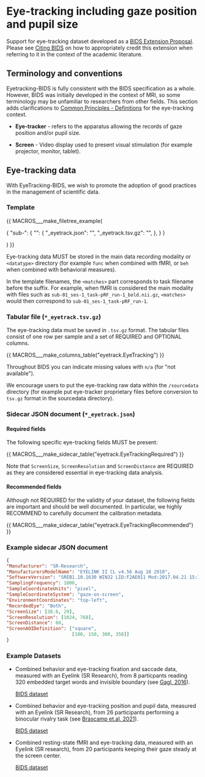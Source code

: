 # Eye-tracking including gaze position and pupil size

Support for eye-tracking dataset developed as a
[BIDS Extension Proposal](../extensions.md#bids-extension-proposals).
Please see [Citing BIDS](../introduction.md#citing-bids) on how to
appropriately credit this extension when referring to it in the context
of the academic literature.

## Terminology and conventions

Eyetracking-BIDS is fully consistent with the BIDS specification as a whole.
However, BIDS was initially developed in the context of MRI,
so some terminology may be unfamiliar to researchers from other fields.
This section adds clarifications to
[Common Principles - Definitions](../common-principles.md#definitions) for the
eye-tracking context.

-   **Eye-tracker** - refers to the apparatus allowing the records of gaze
    position and/or pupil size.

-   **Screen** - Video display used to present visual stimulation (for example
    projector, monitor, tablet).

## Eye-tracking data

With EyeTracking-BIDS, we wish to promote the adoption of good practices in
the management of scientific data.

### Template

<!--
This block generates a filetree exanple.
A guide for editing it can be found at
 https://github.com/bids-standard/bids-specification/blob/master/macros_doc.md.
-->
{{ MACROS___make_filetree_example(

   {
   "sub-<label>": {
      "<datatype>": {
         "<matches>_eyetrack.json": "",
         "<matches>_eyetrack.tsv.gz": "",
         },
      }
   }

) }}

Eye-tracking data MUST be stored in the main data recording modality or
 `<datatype>` directory (for example `func` when combined with fMRI, or
 `beh` when combined with behavioral measures).

In the template filenames, the `<matches>` part corresponds to task filename
before the suffix. For example, when fMRI is considered the main modality with
files such as `sub-01_ses-1_task-pRF_run-1_bold.nii.gz`, `<matches>` would
then correspond to `sub-01_ses-1_task-pRF_run-1`.

### Tabular file (`*_eyetrack.tsv.gz`)

The eye-tracking data must be saved in `.tsv.gz` format.
The tabular files consist of one row per sample and a set of REQUIRED and
OPTIONAL columns.

<!--
This block generates a columns table.
The definitions of these fields can be found in
  src/schema/rules/tabular_data/eyetrack.yaml
and a guide for using macros can be found at
 https://github.com/bids-standard/bids-specification/blob/master/macros_doc.md
-->
{{ MACROS___make_columns_table("eyetrack.EyeTracking") }}

Throughout BIDS you can indicate missing values with `n/a` (for "not
available").

We encourage users to put the eye-tracking raw data within the
`/sourcedata` directory (for example put eye-tracker proprietary files before
conversion to `tsv.gz` format in the sourcedata directory).

### Sidecar JSON document (`*_eyetrack.json`)

#### Required fields

The following specific eye-tracking fields MUST be present:

<!-- This block generates a metadata table.
These tables are defined in
 src/schema/rules/sidecars
The definitions of the fields specified in these tables may be found in
 src/schema/objects/metadata.yaml
A guide for using macros can be found at
 https://github.com/bids-standard/bids-specification/blob/master/macros_doc.md
-->
{{ MACROS___make_sidecar_table("eyetrack.EyeTrackingRequired") }}

Note that `ScreenSize`, `ScreenResolution` and `ScreenDistance` are REQUIRED as
they are considered essential in eye-tracking data analysis.

#### Recommended fields

Although not REQUIRED for the validity of your dataset, the following fields
are important and should be well documented. In particular, we highly
RECOMMEND to carefully document the calibration metadata.

<!-- This block generates a metadata table.
These tables are defined in
 src/schema/rules/sidecars
The definitions of the fields specified in these tables may be found in
 src/schema/objects/metadata.yaml
A guide for using macros can be found at
 https://github.com/bids-standard/bids-specification/blob/master/macros_doc.md
-->
{{ MACROS___make_sidecar_table("eyetrack.EyeTrackingRecommended") }}

### Example sidecar JSON document

```JSON
{
"Manufacturer": "SR-Research",
"ManufacturersModelName": "EYELINK II CL v4.56 Aug 18 2010",
"SoftwareVersion": "SREB1.10.1630 WIN32 LID:F2AE011 Mod:2017.04.21 15:19 CEST",
"SamplingFrequency": 1000,
"SampleCoordinateUnits": "pixel",
"SampleCoordinateSystem": "gaze-on-screen",
"EnvironmentCoordinates": "top-left",
"RecordedEye": "Both",
"ScreenSize": [38.6, 29],
"ScreenResolution": [1024, 768],
"ScreenDistance": 60,
"ScreenAOIDefinition": ["square",
                        [100, 150, 300, 350]]
}
```

### Example Datasets
<!--
1. Datasets will be updated later to adapt to the aggreed format.
2. We aim at adding a last example converting published dataset from openeuro.
-->

-   Combined behavior and eye-tracking fixation and saccade data,
    measured with an Eyelink (SR Research), from 8 particpants reading 320
    embedded target words and invisible boundary (see
    [Gagl, 2016](https://peerj.com/articles/2467/)).

    [BIDS dataset](https://zenodo.org/record/1228659)

-   Combined behavior and eye-tracking position and pupil data, measured with
    an Eyelink (SR Research), from 26 participants performing a
    binocular rivalry task (see
    [Brascamp et.al, 2021](https://doi.org/10.7554/eLife.66161)).

    [BIDS dataset](https://doi.org/10.5061/dryad.41ns1rncp)

-   Combined resting-state fMRI and eye-tracking data, measured with an Eyelink
    (SR research), from 20 participants keeping their gaze steady at the
    screen center.

    [BIDS dataset](https://openneuro.org/datasets/ds004158/versions/1.0.1)
